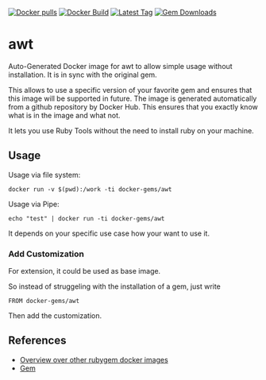 [![Docker pulls](https://img.shields.io/docker/pulls/rubygem/awt.svg)](https://hub.docker.com/r/rubygem/awt/)
[![Docker Build](https://img.shields.io/docker/automated/rubygem/awt.svg)](https://hub.docker.com/r/rubygem/awt/)
[![Latest Tag](https://img.shields.io/github/tag/docker-rubygem/awt.svg)](https://hub.docker.com/r/rubygem/awt/)
[![Gem Downloads](https://img.shields.io/gem/dt/awt.svg)](https://rubygems.org/gems/awt/)
# awt

Auto-Generated Docker image for awt to allow simple usage without installation.
It is in sync with the original gem.

This allows to use a specific version of your favorite gem and ensures that this image will be supported in future.
The image is generated automatically from a github repository by Docker Hub.
This ensures that you exactly know what is in the image and what not.

It lets you use Ruby Tools without the need to install ruby on your machine.

## Usage

Usage via file system:

`docker run -v $(pwd):/work -ti docker-gems/awt`

Usage via Pipe:

`echo "test" | docker run -ti docker-gems/awt`

It depends on your specific use case how your want to use it.

### Add Customization

For extension, it could be used as base image.

So instead of struggeling with the installation of a gem, just write

`FROM docker-gems/awt`

Then add the customization.

## References

 - [Overview over other rubygem docker images](https://github.com/thinkbot/docker-rubygem)
 - [Gem](https://rubygems.org/gems/awt/)
